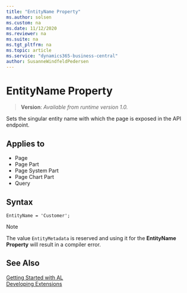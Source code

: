 ```yaml
---
title: "EntityName Property"
ms.author: solsen
ms.custom: na
ms.date: 11/12/2020
ms.reviewer: na
ms.suite: na
ms.tgt_pltfrm: na
ms.topic: article
ms.service: "dynamics365-business-central"
author: SusanneWindfeldPedersen
---
```

[//]: # (START>DO_NOT_EDIT)
[//]: # (IMPORTANT:Do not edit any of the content between here and the END>DO_NOT_EDIT.)
[//]: # (Any modifications should be made in the .xml files in the ModernDev repo.)
# EntityName Property
> **Version**: _Available from runtime version 1.0._

Sets the singular entity name with which the page is exposed in the API endpoint.

## Applies to
-   Page
-   Page Part
-   Page System Part
-   Page Chart Part
-   Query

[//]: # (IMPORTANT: END>DO_NOT_EDIT)
## Syntax

```AL
EntityName = 'Customer';
```

> [!NOTE]
> The value `EntityMetadata` is reserved and using it for the **EntityName Property** will result in a compiler error.
  
## See Also  
[Getting Started with AL](../devenv-get-started.md)  
[Developing Extensions](../devenv-dev-overview.md)  
